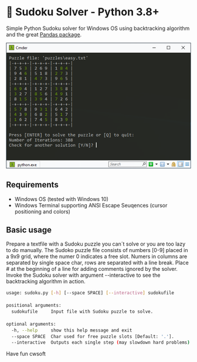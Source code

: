 # 👀 Sudoku Solver - Python 3.8+
Simple Python Sudoku solver for Windows OS using backtracking algorithm and the great [Pandas package](https://pandas.pydata.org/docs/).

![Screenshot](./img/screenshot.png)

## Requirements
- Windows OS (tested with Windows 10)
- Windows Terminal supporting ANSI Escape Seuqences (cursor positioning and colors)

## Basic usage
Prepare a textfile with a Sudoku puzzle you can´t solve or you are too lazy to do manually. The Sudoko puzzle file consists of numbers [0-9] placed in a 9x9 grid, where the numer 0 indicates a free slot. Numers in columns are separated by single space char, rows are separated with a line break. Place # at the beginning of a line for adding comments ignored by the solver. Invoke the Sudoku solver with argument --interactive to see the backtracking algorithm in action.

```bash
usage: sudoku.py [-h] [--space SPACE] [--interactive] sudokufile

positional arguments:
  sudokufile     Input file with Sudoku puzzle to solve.

optional arguments:
  -h, --help     show this help message and exit
  --space SPACE  Char used for free puzzle slots [Default: '.'].
  --interactive  Outputs each single step (may slowdown hard problems).
```

Have fun 
cwsoft